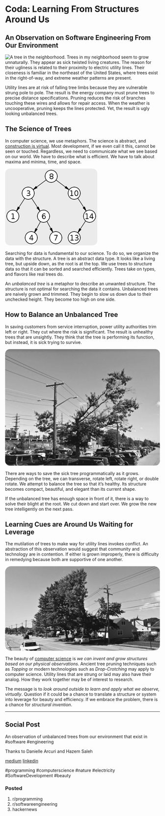 # Coda: Learning From Structures Around Us
## An Observation on Software Engineering From Our Environment

![A tree in the neighborhood.](images/13-01.png)
Trees in my neighborhood seem to grow unnaturally. They appear as sick twisted living creatures. The reason for their ugliness is related to their proximity to electric utility lines. Their closeness is familiar in the northeast of the United States, where trees exist in the right-of-way, and extreme weather patterns are present.

Utility lines are at risk of falling tree limbs because they are vulnerable strung pole to pole. The result is the energy company must prune trees to precise distance specifications. Pruning reduces the risk of branches touching these wires and allows for repair access. When the weather is uncooperative, pruning keeps the lines protected. Yet, the result is ugly looking unbalanced trees.

## The Science of Trees

In computer science, we use metaphors. The science is abstract, and [construction is virtual](https://medium.com/hackernoon/software-is-unlike-construction-c0284ee4b723). Most development, if we even call it this, cannot be seen or touched. Regardless, we need to communicate what we see based on our world. We have to describe what is efficient. We have to talk about maxima and minima, time, and space.

![A binary search tree.](images/13-02.png)

Searching for data is fundamental to our science. To do so, we organize the data with the structure. A tree is an abstract data type. It looks like a living tree, but upside down, as the root is at the top. We use trees to structure data so that it can be sorted and searched efficiently. Trees take on types, and flavors like real trees do.

An *unbalanced tree* is a metaphor to describe an unwanted structure. The structure is not optimal for searching the data it contains. Unbalanced trees are naively grown and trimmed. They begin to slow us down due to their unchecked height. They become too high on one side.

## How to Balance an Unbalanced Tree

In saving customers from service interruption, power utility authorities trim left or right. They cut where the risk is significant. The result is unhealthy trees that are unsightly. They think that the tree is performing its function, but instead, it is sick trying to survive.

![Courtesy: Google](images/13-03.png)

There are ways to save the sick tree programmatically as it grows. Depending on the tree, we can transverse, rotate left, rotate right, or double rotate. We attempt to balance the tree so that it’s healthy. Its structure becomes compact, beautiful, and elegant than its current shape.

If the unbalanced tree has enough space in front of it, there is a way to solve their blight at the root. We cut down and start over. We grow the new tree intelligently on the next pass.

## Learning Cues are Around Us Waiting for Leverage

The mutilation of trees to make way for utility lines invokes conflict. An abstraction of this observation would suggest that community and technology are in contention. If either is grown improperly, there is difficulty in remedying because both are supportive of one another.

![Courtesy: Google](images/13-04.png)

The beauty of [computer science](https://dev.to/solidi/what-is-a-software-engineer-anyway-3fb2) is *we can invent and grow structures based on our physical observations*. Ancient tree pruning techniques such as *Topping* or modern technologies such as *Drop-Crotching* may apply to computer science. Utility lines that are strung or laid may also have their analog. How they work together may be of interest to research.

The message is to *look around outside to learn and apply what we observe, virtually*. Question if it could be a chance to translate a structure or system into leverage for beauty and efficiency. If we embrace the problem, there is a chance for *structural invention*.

---

## Social Post

An observation of unbalanced trees from our environment that exist in #software #engineering

Thanks to Danielle Arcuri and Hazem Saleh

[medium](https://medium.com/hackernoon/coda-learning-from-structures-around-us-25052243e1a7)
[linkedin](https://www.linkedin.com/pulse/coda-learning-from-structures-around-us-douglas-w-arcuri/)

#programming #computerscience #nature #electricity #SoftwareDevelopment #beauty

### Posted

1. r/programming
1. r/softwareengineering
1. hackernews
